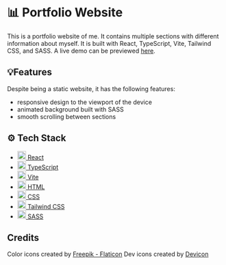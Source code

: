 # 📊 Portfolio Website

This is a portfolio website of me. It contains multiple sections with different information about myself. It is built with React, TypeScript, Vite, Tailwind CSS, and SASS. A live demo can be previewed [here](https://portfolio-react-louvrecly.vercel.app/).

## 💡Features

Despite being a static website, it has the following features:

- responsive design to the viewport of the device
- animated background built with SASS
- smooth scrolling between sections

## ⚙️ Tech Stack

- [<img src="src/public/logos/react.svg" alt="React" height="20">&nbsp;React](https://react.dev/)
- [<img src="https://cdn.jsdelivr.net/gh/devicons/devicon/icons/typescript/typescript-original.svg" alt="TypeScript" height="20">&nbsp;TypeScript](https://www.typescriptlang.org/)
- [<img src="src/public/logos/vite.svg" alt="Vite" height="20">&nbsp;Vite](https://vitejs.dev/)
- [<img src="https://cdn.jsdelivr.net/gh/devicons/devicon/icons/html5/html5-original-wordmark.svg" alt="HTML" height="20">&nbsp;HTML](https://developer.mozilla.org/en-US/docs/Web/HTML)
- [<img src="https://cdn.jsdelivr.net/gh/devicons/devicon/icons/css3/css3-original-wordmark.svg" alt="CSS" height="20">&nbsp;CSS](https://www.w3.org/Style/CSS/Overview.en.html)
- [<img src="https://cdn.jsdelivr.net/gh/devicons/devicon/icons/tailwindcss/tailwindcss-plain.svg" alt="Tailwind CSS" height="20">&nbsp;Tailwind CSS](https://tailwindcss.com/)
- [<img src="https://cdn.jsdelivr.net/gh/devicons/devicon/icons/sass/sass-original.svg" alt="SASS" height="20">&nbsp;SASS](https://sass-lang.com/)

## Credits

Color icons created by [Freepik - Flaticon](https://www.flaticon.com/free-icons/color)
Dev icons created by [Devicon](https://devicon.dev/)
